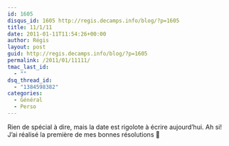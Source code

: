 ```yaml
---
id: 1605
disqus_id: 1605 http://regis.decamps.info/blog/?p=1605
title: 11/1/11
date: 2011-01-11T11:54:26+00:00
author: Régis
layout: post
guid: http://regis.decamps.info/blog/?p=1605
permalink: /2011/01/11111/
tmac_last_id:
  - ""
dsq_thread_id:
  - "1384598382"
categories:
  - Général
  - Perso
---
```

Rien de spécial à dire, mais la date est rigolote à écrire aujourd’hui. Ah si! J’ai réalisé la première de mes bonnes résolutions 🙂
